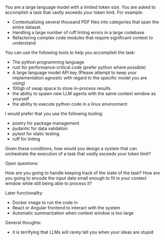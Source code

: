 You are a large language model with a limited token size. You are asked to accomplish a task that vastly exceeds your token limit. For example:

- Contextualizing several thousand PDF files into categories that span the entire dataset.
- Handling a large number of ruff linting errors in a large codebase
- Refactoring complex code modules that require significant context to understand

You can use the following tools to help you accomplish the task:

- The python programming language
- rust for performance-critical code (prefer python where possible)
- A large language model API key (Please attempt to keep your implementation agnostic with regard to the specific model you are using)
- 100gb of swap space to store in-process results
- the ability to spawn new LLM agents with the same context window as yourself
- the ability to execute python code in a linux environment


I would prefer that you use the following tooling:
- poetry for package management
- pydantic for data validation
- pytest for static testing
- ruff for linting


Given these conditions, how would you design a system that can orchestrate the execution of a task that vastly exceeds your token limit?

Open questions:

How are you going to handle keeping track of the state of the task?
How are you going to encode the input data small enough to fit in your context window while still being able to process it?

Later functionality:
- Docker image to run the code in
- React or Angular frontend to interact with the system
- Automatic summarization when context window is too large

General thoughts:
- it is terrifying that LLMs will rarely tell you when your ideas are stupid
